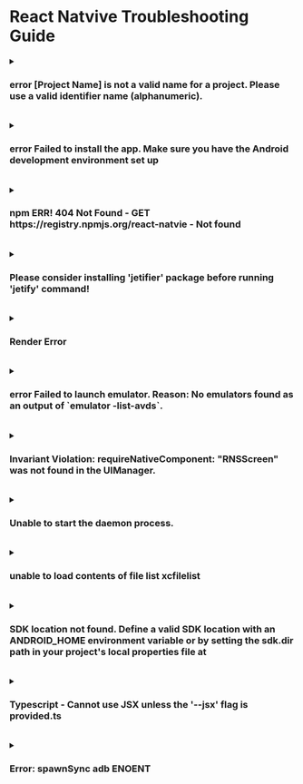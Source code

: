 # React Natvive Troubleshooting Guide

<details>
  <summary><h3>error [Project Name] is not a valid name for a project. Please use a valid identifier name (alphanumeric).</h3></summary>
  
<b>환경</b> : Windows
<br>
<b>증상</b> : React Native CLI 프로젝트 생성 시 error 발생함
<br>
<b>원인</b> : 생성하는 프로젝트 이름이 유효하지 않아 발생
<br>
<b>해결 방안</b> : 생성하는 프로젝트 이름에서 하이픈(-) 제거
<br>
<b>참고 링크 : </b> [링크](https://success206.tistory.com/149)

</details>

<br>

<details>
  <summary><h3>error  Failed to install the app. Make sure you have the Android development environment set up</h3></summary>
  
<b>환경</b> : Windows
<br>
<b>증상</b> : React Native CLI 프로젝트 빌드 시 error 발생
<br>
<b>원인</b> : 빌드 시 JDK 버전 호환성으로 추정
<br>
<b>해결 방안</b> : JDK 버전 낮춤 (20 -> 11)
<br>
<b>참고 링크 : </b> 

</details>

<br>

<details>
  <summary><h3>npm ERR! 404 Not Found - GET https://registry.npmjs.org/react-natvie - Not found</h3></summary>
  
<b>환경</b> : Windows
<br>
<b>증상</b> : React-Natvie CLI로 프로젝트를 생성하기 위해 npx react-natvie init을 했는데 에러 발생
<br>
<b>원인</b> : React App 관련 Registry에 문제가 생김
<br>
<b>해결 방안</b> : React 제거 후 재설치
<br>
<b>참고 링크 : </b> [링크](https://ninearies.tistory.com/326)

</details>

<br>

<details>
  <summary><h3>Please consider installing 'jetifier' package before running 'jetify' command!</h3></summary>
  
<b>환경</b> : Windows
<br>
<b>증상</b> : npm 빌드 시 해당 오류 발생
<br>
<b>원인</b> : npm 관련 Package가 설치되어 있지 않아 발생
<br>
<b>해결 방안</b> : npm -g install [Package Name]
<br>
<b>참고 링크 : </b> X

</details>

<br>

<details>
  <summary><h3>Render Error</h3></summary>
  
<b>환경</b> : Windows
<br>
<b>증상</b> : 코드 실행 시 Render Error Text strings muse be rendered within a <Text> component.
<br>
<b>원인</b> : JSX 컴포넌트 문법 오류로 인해 발생, 태그 뒤에 ; 또는 / 위치 오류
<br>
<b>해결 방안</b> : 문법 수정
<br>
<b>참고 링크 : </b> X

</details>

<br>

<details>
  <summary><h3>error Failed to launch emulator. Reason: No emulators found as an output of `emulator -list-avds`.</h3></summary>
  
<b>환경</b> : Windows
<br>
<b>증상</b> : npm run android로 실행 시 오류 발생
<br>
<b>원인</b> : react-native가 시작되지 않아 발생
<br>
<b>해결 방안</b> : npx react-native start 후 npm run android 실행
<br>
<b>참고 링크 : </b> [링크](https://velog.io/@seewon/React-Native-1%EC%9D%BC%EC%B0%A8)

</details>

<br>

<details>
  <summary><h3>Invariant Violation: requireNativeComponent: "RNSScreen" was not found in the UIManager.</h3></summary>
  
<b>환경</b> : Windows React Native v0.76.8 Visual Studio Code
<br>
<b>증상</b> : Bottom Navigation 코드 추가 후 실행 시 오류 발생
<br>
<b>원인</b> : React Navigation 패키지가 설치되어 있지 않아 발생
<br>
<b>해결 방안</b> : React Navigation 패키지 설치
<br>
<b>참고 링크 : </b> [링크](https://talkwithcode.tistory.com/47)

</details>

<br>

<details>
  <summary><h3>Unable to start the daemon process.</h3></summary>
  
<b>환경</b> : Windows11 / React Native v0.73.10 / Visual Studio Code
<br>
<b>증상</b> : npm run start 시 오류 발생
<br>
<b>원인</b> : JVM 메모리가 부족하여 발생
<br>
<b>해결 방안</b> : JVM 메모리 재할당
```
// android\gradle.properties

// before
org.gradle.jvmargs=-Xmx2048m -XX:MaxMetaspaceSize=512m

// after
org.gradle.jvmargs=-Xmx512m -XX:MaxMetaspaceSize=512m
```
<br>

<b>참고 링크 : </b> [링크](https://tlshenm.tistory.com/37)

</details>

<br>

<details>
  <summary><h3>unable to load contents of file list xcfilelist</h3></summary>
  
<b>환경</b> : Mac / React Native v0.72.6 / Visual Studio Code
<br>
<b>증상</b> : npm run start 후 ios 시뮬레이터 실행 시 오류 발생
<br>
<b>원인</b> : pod 잔여 캐시가 클리어 되지 않아 발생
<br>
<b>해결 방안</b> : pod 클리어 후 update
```
cd ios
pod deintegrate
pod update
```
<br>

<b>참고 링크 : </b> [링크](https://stackoverflow.com/questions/56160460/error-unable-to-load-contents-of-file-list-target-support-files-pods-xx-pods)

</details>

<br>

<details>
  <summary><h3>SDK location not found. Define a valid SDK location with an ANDROID_HOME environment variable or by setting the sdk.dir path in your project's local properties file at</h3></summary>
  
<b>환경</b> : Mac / React Native v0.72.6 / Visual Studio Code
<br>
<b>증상</b> : npm run start 후 android 시뮬레이터 실행 시 오류 발생
<br>
<b>원인</b> : 프로젝트에서 Android SDK 경로가 지정되어 있지 않아 발생
<br>
<b>해결 방안</b> : local.properties에 Android SDK 경로 추가
```
cd ios
pod deintegrate
pod update
```
<br>

<b>참고 링크 : </b> [링크](https://hdhdeveloper.tistory.com/103)

</details>

<br>

<details>
  <summary><h3>Typescript - Cannot use JSX unless the '--jsx' flag is provided.ts</h3></summary>
  
<b>환경</b> : Mac / React Native v0.72.6 / Visual Studio Code
<br>
<b>증상</b> : Visual Stuio Code로 프로젝트 오픈 후 코드에서 오류 발생
<br>
<b>원인</b> : Typescript 버전이 설정되어 있지 않아 발생
<br>
<b>해결 방안</b> : Typescript 버전 설정
<br>

<b>참고 링크 : </b> [링크](https://steadily-worked.tistory.com/632)

</details>

<br>

<details>
  <summary><h3>Error: spawnSync adb ENOENT</h3></summary>
  
<b>환경</b> : Mac / React Native v0.72.6 / Visual Studio Code
<br>
<b>증상</b> : npm run start 후 안드로이드 실행 시 오류 발생
<br>
<b>원인</b> : android-platform-tools 패키지가 다운로드 되어 있지 않아 발생
<br>
<b>해결 방안</b> : android-platform-tools 다운로드
```
brew install --cask android-platform-tools
```

<br>

<b>참고 링크 : </b> [링크](https://talkwithcode.tistory.com/45)

</details>


